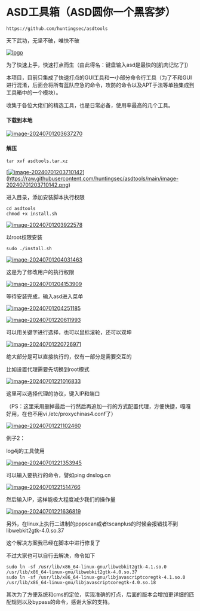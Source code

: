 

# ASD工具箱（ASD圆你一个黑客梦）

```
https://github.com/huntingsec/asdtools
```

天下武功，无坚不破，唯快不破

[![logo](https://github.com/huntingsec/asdtools/logo.png)](https://raw.githubusercontent.com/huntingsec/asdtools/main/logo.png)

为了快速上手，快速打点而生（由此得名：键盘输入asd是最快的[肌肉记忆了]）

本项目，目前只集成了快速打点的GUI工具和一小部分命令行工具（为了不和GUI进行混淆，后面会将所有蓝队应急的命令，攻防的命令以及APT手法等单独集成到工具箱中的一个模块）。

收集于各位大佬们的精选工具，也是日常必备，使用率最高的几个工具。

#### 下载到本地

[![image-20240701203637270](https://github.com/huntingsec/asdtools/image-20240701203637270.png)](https://github.com/huntingsec/asdtools/blob/main/image-20240701203637270.png?raw=true)

#### 解压

```
tar xvf asdtools.tar.xz
```

[[![image-20240701203710142](https://github.com/huntingsec/asdtools/image-20240701203710142.png)](https://github.com/huntingsec/asdtools/blob/main/image-20240701203710142.png?raw=true)](https://raw.githubusercontent.com/huntingsec/asdtools/main/image-20240701203710142.png)

进入目录，添加安装脚本执行权限

```
cd asdtools
chmod +x install.sh
```

[![image-20240701203922578](https://github.com/huntingsec/asdtools/image-20240701203922578.png)](https://raw.githubusercontent.com/huntingsec/asdtools/main/image-20240701203922578.png)

以root权限安装

```
sudo ./install.sh
```

[![image-20240701204031463](https://github.com/huntingsec/asdtools/image-20240701204031463.png)](https://raw.githubusercontent.com/huntingsec/asdtools/main/image-20240701204031463.png)

这是为了修改用户的执行权限

[![image-20240701204153909](https://github.com/huntingsec/asdtools/image-20240701204153909.png)](https://raw.githubusercontent.com/huntingsec/asdtools/main/image-20240701204153909.png)

等待安装完成，输入asd进入菜单

[![image-20240701204251185](https://github.com/huntingsec/asdtools/image-20240701204251185.png)](https://raw.githubusercontent.com/huntingsec/asdtools/main/image-20240701204251185.png)

[![image-20240701220611993](https://github.com/huntingsec/asdtools/image-20240701220611993.png)](https://raw.githubusercontent.com/huntingsec/asdtools/main/image-20240701220611993.png)

可以用关键字进行选择，也可以鼠标滚轮，还可以双坤

[![image-20240701220726971](https://github.com/huntingsec/asdtools/image-20240701220726971.png)](https://raw.githubusercontent.com/huntingsec/asdtools/main/image-20240701220726971.png)

绝大部分是可以直接执行的，仅有一部分是需要交互的

比如设置代理需要先切换到root模式

[![image-20240701221016833](https://github.com/huntingsec/asdtools/image-20240701221016833.png)](https://raw.githubusercontent.com/huntingsec/asdtools/main/image-20240701221016833.png)

这里可以选择代理的协议，键入IP和端口

（PS：这里采用删掉最后一行然后再追加一行的方式配置代理，方便快捷，嘎嘎好用，在也不用vi /etc/proxychinas4.conf了）

[![image-20240701221102460](https://github.com/huntingsec/asdtools/image-20240701221102460.png)](https://raw.githubusercontent.com/huntingsec/asdtools/main/image-20240701221102460.png)

例子2：

log4j的工具使用

[![image-20240701221353945](https://github.com/huntingsec/asdtools/image-20240701221353945.png)](https://raw.githubusercontent.com/huntingsec/asdtools/main/image-20240701221353945.png)

可以输入要执行的命令，譬如ping dnslog.cn

[![image-20240701221514766](https://github.com/huntingsec/asdtools/image-20240701221514766.png)](https://raw.githubusercontent.com/huntingsec/asdtools/main/image-20240701221514766.png)

然后输入IP，这样能极大程度减少我们的操作量

[![image-20240701221636819](https://github.com/huntingsec/asdtools/image-20240701221636819.png)](https://raw.githubusercontent.com/huntingsec/asdtools/main/image-20240701221636819.png)

另外，在linux上执行二进制的pppscan或者tscanplus的时候会报错找不到libwebkit2gtk-4.0.so.37

这个解决方案我已经在脚本中进行修复了

不过大家也可以自行去解决，命令如下

```
sudo ln -sf /usr/lib/x86_64-linux-gnu/libwebkit2gtk-4.1.so.0 /usr/lib/x86_64-linux-gnu/libwebkit2gtk-4.0.so.37
sudo ln -sf /usr/lib/x86_64-linux-gnu/libjavascriptcoregtk-4.1.so.0 /usr/lib/x86_64-linux-gnu/libjavascriptcoregtk-4.0.so.18
```

其次为了方便系统和cms的定位，实现准确的打点，后面的版本会增加更详细的匹配规则以及bypass的命令，感谢大家的支持。







